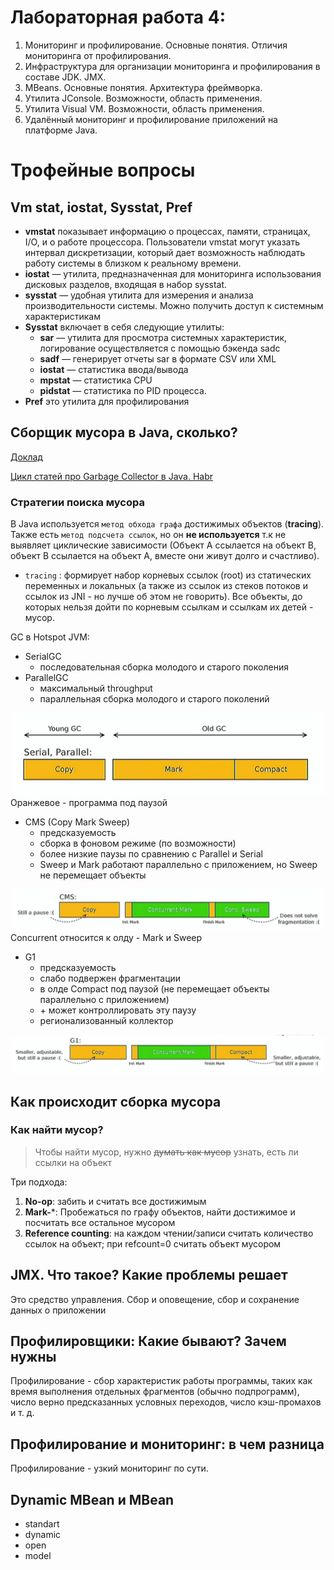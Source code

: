 # Лабораторная работа 4: 

1. Мониторинг и профилирование. Основные понятия. Отличия мониторинга от профилирования.
2. Инфраструктура для организации мониторинга и профилирования в составе JDK. JMX.
3. MBeans. Основные понятия. Архитектура фреймворка.
4. Утилита JConsole. Возможности, область применения.
5. Утилита Visual VM. Возможности, область применения.
6. Удалённый мониторинг и профилирование приложений на платформе Java.

# Трофейные вопросы

## Vm stat, iostat, Sysstat, Pref

- **vmstat** показывает информацию о процессах, памяти, страницах, I/O, и о работе процессора. Пользователи vmstat могут указать интервал дискретизации, который дает возможность наблюдать работу системы в близком к реальному времени.
- **iostat** — утилита, предназначенная для мониторинга использования дисковых разделов, входящая в набор sysstat.
- **sysstat** — удобная утилита для измерения и анализа производительности системы. Можно получить доступ к системным характеристикам
- **Sysstat** включает в себя следующие утилиты:
    - **sar** — утилита для просмотра системных характеристик, логирование осуществляется с помощью бэкенда sadc
    - **sadf** — генерирует отчеты sar в формате CSV или XML
    - **iostat** — статистика ввода/вывода
    - **mpstat** — статистика CPU
    - **pidstat** — статистика по PID процесса.
- **Pref** это утилита для профилирования

## Сборщик мусора в Java, сколько?

[Доклад](https://youtu.be/ZYiQCHxgABI?t=273)

[Цикл статей про Garbage Collector в Java. Habr](https://habr.com/ru/post/269621/)

### Стратегии поиска мусора
В Java используется `метод обхода графа` достижимых объектов (**tracing**). 
Также есть `метод подсчета ссылок`, но он **не используется** 
т.к не выявляет циклические зависимости 
(Объект А ссылается на объект В, объект В ссылается на объект А, 
вместе они живут долго и счастливо).

- `tracing` : формирует набор корневых ссылок (root) из 
статических переменных и локальных (а также из ссылок из стеков потоков и 
ссылок из JNI - но лучше об этом не говорить). Все объекты, до которых нельзя 
дойти по корневым ссылкам и ссылкам их детей - мусор.

GC в Hotspot JVM:
- SerialGC
  - последовательная сборка молодого и старого поколения
- ParallelGC
  - максимальный throughput
  - параллельная сборка молодого и старого поколений
  
![serial_parallel_gc.png](img/serial_parallel_gc.png)
Оранжевое - программа под паузой

- CMS (Copy Mark Sweep)
  - предсказуемость
  - сборка в фоновом режиме (по возможности)
  - более низкие паузы по сравнению с Parallel и Serial
  - Sweep и Mark работают параллельно с приложением, но Sweep не перемещает объекты
  
![cms_gc.png](img/cms_gc.png)
Concurrent относится к олду - Mark и Sweep


- G1
  - предсказуемость
  - слабо подвержен фрагментации
  - в олде Compact под паузой (не перемещает объекты параллельно с приложением)
  - \+ может контроллировать эту паузу
  - регионализованный коллектор

![g1_gc.png](img/g1_gc.png)

## Как происходит сборка мусора

### Как найти мусор?

> Чтобы найти мусор, нужно ~~думать как мусор~~ узнать, есть ли ссылки на объект

Три подхода:
1. **No-op**: забить и считать все достижимым
2. **Mark-***: Пробежаться по графу объектов, найти достижимое и посчитать все остальное мусором
3. **Reference counting**: на каждом чтении/записи считать количество ссылок на объект; при refcount=0 считать объект мусором



## JMX. Что такое? Какие проблемы решает

Это средство управления.
Сбор и оповещение, сбор и сохранение данных о приложении

## Профилировщики: Какие бывают? Зачем нужны

Профилирование - сбор характеристик работы программы, таких как время выполнения отдельных фрагментов 
(обычно подпрограмм), число верно предсказанных условных переходов, число кэш-промахов и т. д.

## Профилирование и мониторинг: в чем разница

Профилирование - узкий мониторинг по сути.

## Dynamic MBean и MBean

- standart
- dynamic
- open
- model
## 
## 
## 
















